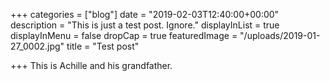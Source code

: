 +++
categories = ["blog"]
date = "2019-02-03T12:40:00+00:00"
description = "This is just a test post. Ignore."
displayInList = true
displayInMenu = false
dropCap = true
featuredImage = "/uploads/2019-01-27_0002.jpg"
title = "Test post"

+++
This is Achille and his grandfather.